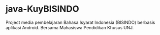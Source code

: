 # java-KuyBISINDO
Project media pembelajaran Bahasa Isyarat Indonesia (BISINDO) berbasis aplikasi Android.
Bersama Mahasiswa Pendidikan Khusus UNJ.

